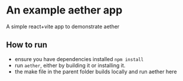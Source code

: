 # An example aether app

A simple react+vite app to demonstrate aether

## How to run

 - ensure you have dependencies installed `npm install`
 - run `aether`, either by building it or installing it. 
 - the make file in the parent folder builds locally and run aether here
